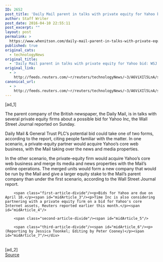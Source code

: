```yaml
---
ID: 2652
post_title: 'Daily Mail parent in talks with private equity for Yahoo bid: WSJ'
author: Staff Writer
post_date: 2016-04-10 22:55:11
post_excerpt: ""
layout: post
permalink: >
  https://www.whenitson.com/daily-mail-parent-in-talks-with-private-equity-for-yahoo-bid-wsj/
published: true
original_cats:
  - technologyNews
original_title:
  - 'Daily Mail parent in talks with private equity for Yahoo bid: WSJ'
original_link:
  - >
    http://feeds.reuters.com/~r/reuters/technologyNews/~3/A6ViXIl5LnA/story01.htm
canonical_url:
  - >
    http://feeds.reuters.com/~r/reuters/technologyNews/~3/A6ViXIl5LnA/story01.htm
---
```

 [ad_1]
<br><div id="articleText">
<span id="midArticle_start"/>

<span class="focusParagraph" readability="6"><p><span class="articleLocatio&lt;/span&gt;n">The parent company of the British newspaper, the Daily Mail, is in talks with several private equity firms about a possible bid for Yahoo Inc, the Wall Street Journal reported on Sunday.</span></p></span><span id="midArticle_0"/><p>Daily Mail &amp; General Trust PLC’s potential bid could take one of two forms, according to the report, citing people familiar with the matter. In one scenario, a private-equity partner would acquire Yahoo’s core web business, with the Mail taking over the news and media properties.</p><span id="midArticle_1"/><p>In the other scenario, the private-equity firm would acquire Yahoo’s core web business and merge its media and news properties with the Mail’s online operations. The merged units would form a new company that would be run by the Mail and give a larger equity stake to the Mail’s parent company than under the first scenario, according to the Wall Street Journal report.</p><span id="midArticle_2"/>
        
        <span class="first-article-divide"/><p>Bids for Yahoo are due on April 18.</p><span id="midArticle_3"/><p>Time Inc is also considering partnering with a private equity firm on a bid for Yahoo's core Internet assets, Reuters reported earlier this month.</p><span id="midArticle_4"/>
        
        <span class="second-article-divide"/><span id="midArticle_5"/>
        
        <span class="third-article-divide"/><span id="midArticle_6"/><p> (Reporting by Jessica Toonkel; Editing by Peter Cooney)</p><span id="midArticle_7"/></div>
<br>[ad_2]
<br><a href="http://feeds.reuters.com/~r/reuters/technologyNews/~3/A6ViXIl5LnA/story01.htm">Source </a>